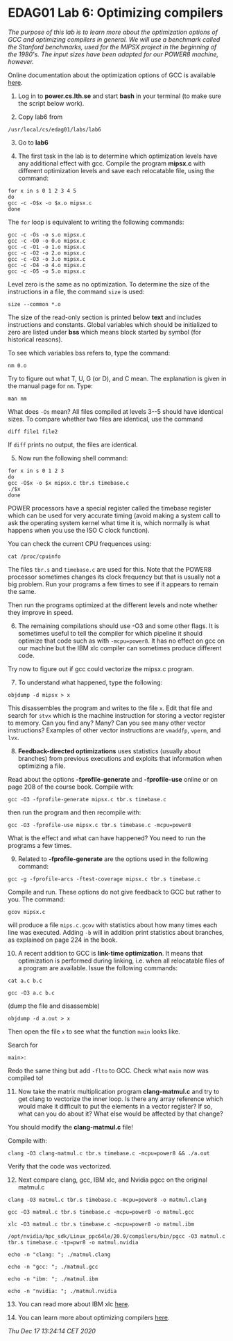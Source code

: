 # EDAG01 Lab 6: Optimizing compilers

_The purpose of this lab is to learn more about the optimization options of GCC and optimizing compilers in general. We will use a benchmark called the Stanford benchmarks, used for the MIPSX project in the beginning of the 1980's. The input sizes have been adapted for our POWER8 machine, however._

Online documentation about the optimization options of GCC is available [here](http://gcc.gnu.org/onlinedocs/gcc/Optimize-Options.html).

1. Log in to **power.cs.lth.se** and start **bash** in your terminal (to make sure the script below work).

2. Copy lab6 from
```
/usr/local/cs/edag01/labs/lab6
```

3. Go to **lab6**

4. The first task in the lab is to determine which optimization levels have any additional effect with gcc. Compile the program **mipsx.c** with different optimization levels and save each relocatable file, using the command:

```
for x in s 0 1 2 3 4 5
do
gcc -c -O$x -o $x.o mipsx.c
done
```

The `for` loop is equivalent to writing the following commands:
```
gcc -c -Os -o s.o mipsx.c
gcc -c -O0 -o 0.o mipsx.c
gcc -c -O1 -o 1.o mipsx.c
gcc -c -O2 -o 2.o mipsx.c
gcc -c -O3 -o 3.o mipsx.c
gcc -c -O4 -o 4.o mipsx.c
gcc -c -O5 -o 5.o mipsx.c
```

Level zero is the same as no optimization. To determine the size of the instructions in a file, the command `size` is used: 

```
size --common *.o
```

The size of the read-only section is printed below **text** and includes instructions and constants. Global variables which should be initialized to zero are listed under **bss** which means block started by symbol (for historical reasons).

To see which variables bss refers to, type the command:

```
nm 0.o
```

Try to figure out what T, U, G (or D), and C mean. The explanation is given in the manual page for `nm`. Type:

```
man nm
```

What does `-Os` mean? All files compiled at levels 3--5 should have identical sizes. To compare whether two files are identical, use the command 
```
diff file1 file2
```

If `diff` prints no output, the files are identical.

5. Now run the following shell command:
```
for x in s 0 1 2 3
do
gcc -O$x -o $x mipsx.c tbr.s timebase.c
./$x
done
```

POWER processors have a special register called the timebase register which can be used for very accurate timing (avoid making a system call to ask the operating system kernel what time it is, which normally is what happens when you use the ISO C clock function).

You can check the current CPU frequences using:
```
cat /proc/cpuinfo
```

The files `tbr.s` and `timebase.c` are used for this. Note that the POWER8 processor sometimes changes its clock frequency but that is usually not a big problem. Run your programs a few times to see if it appears to remain the same.

Then run the programs optimized at the different levels and note whether they improve in speed.

6. The remaining compilations should use -O3 and some other flags. It is sometimes useful to tell the compiler for which pipeline it should optimize that code such as with `-mcpu=power8`. It has no effect on gcc on our machine but the IBM xlc compiler can sometimes produce different code.

Try now to figure out if gcc could vectorize the mipsx.c program.

7. To understand what happened, type the following:
```
objdump -d mipsx > x
```

This disassembles the program and writes to the file `x`. Edit that file and search for `stvx` which is the machine instruction for storing a vector register to memory. Can you find any? Many? Can you see many other vector instructions? Examples of other vector instructions are `vmaddfp`, `vperm`, and `lvx`.

8. **Feedback-directed optimizations** uses statistics (usually about branches) from previous executions and exploits that information when optimizing a file.

Read about the options **-fprofile-generate** and **-fprofile-use** online or on page 208 of the course book. Compile with:

```
gcc -O3 -fprofile-generate mipsx.c tbr.s timebase.c
```

then run the program and then recompile with:

```
gcc -O3 -fprofile-use mipsx.c tbr.s timebase.c -mcpu=power8
```

What is the effect and what can have happened? You need to run the programs a few times.

9. Related to **-fprofile-generate** are the options used in the following command:
```
gcc -g -fprofile-arcs -ftest-coverage mipsx.c tbr.s timebase.c
```

Compile and run. These options do not give feedback to GCC but rather to you. The command:

```
gcov mipsx.c
```

will produce a file `mips.c.gcov` with statistics about how many times each line was executed. Adding `-b` will in addition print statistics about branches, as explained on page 224 in the book.

10. A recent addition to GCC is **link-time optimization**. It means that optimization is performed during linking, i.e. when all relocatable files of a program are available. Issue the following commands:
```
cat a.c b.c
```
```
gcc -O3 a.c b.c
```
(dump the file and disassemble)
```
objdump -d a.out > x 
```


Then open the file `x` to see what the function `main` looks like.

Search for
```
main>:
```

Redo the same thing but add `-flto` to GCC. Check what `main` now was compiled to!

11. Now take the matrix multiplication program **clang-matmul.c** and try to get clang to vectorize the inner loop. Is there any array reference which would make it difficult to put the elements in a vector register? If so, what can you do about it? What else would be affected by that change?

You should modify the **clang-matmul.c** file!

Compile with:

```
clang -O3 clang-matmul.c tbr.s timebase.c -mcpu=power8 && ./a.out
```

Verify that the code was vectorized.

12. Next compare clang, gcc, IBM xlc, and Nvidia pgcc on the original matmul.c

```
clang -O3 matmul.c tbr.s timebase.c -mcpu=power8 -o matmul.clang
```

```
gcc -O3 matmul.c tbr.s timebase.c -mcpu=power8 -o matmul.gcc
```

```
xlc -O3 matmul.c tbr.s timebase.c -mcpu=power8 -o matmul.ibm
```
```
/opt/nvidia/hpc_sdk/Linux_ppc64le/20.9/compilers/bin/pgcc -O3 matmul.c tbr.s timebase.c -tp=pwr8 -o matmul.nvidia
```

```
echo -n "clang: "; ./matmul.clang
```

```
echo -n "gcc: "; ./matmul.gcc
```

```
echo -n "ibm: "; ./matmul.ibm
```

```
echo -n "nvidia: "; ./matmul.nvidia
```

13. You can read more about IBM xlc [here](https://www.ibm.com/us-en/marketplace/xl-cpp-linux-compiler-power).

14. You can learn more about optimizing compilers [here](http://cs.lth.se/edan75).

_Thu Dec 17 13:24:14 CET 2020_




